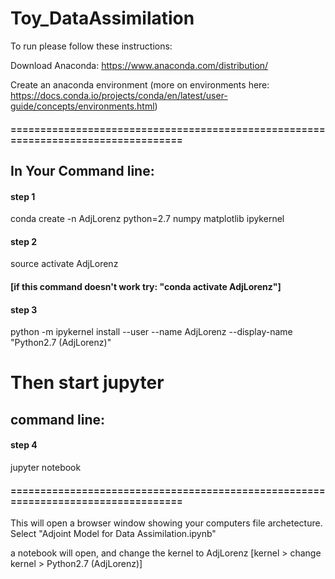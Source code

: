 # Toy_DataAssimilation



To run please follow these instructions: 


Download Anaconda: 
https://www.anaconda.com/distribution/

Create an anaconda environment (more on environments here: https://docs.conda.io/projects/conda/en/latest/user-guide/concepts/environments.html) 





#### ==================================================================================

## In Your Command line: 

#### step 1
conda create -n AdjLorenz python=2.7 numpy matplotlib ipykernel

#### step 2 

source activate AdjLorenz    

#### [if this command doesn't work try: "conda activate AdjLorenz"]

#### step 3 
python -m ipykernel install --user --name AdjLorenz --display-name "Python2.7 (AdjLorenz)"


# Then start jupyter

## command line: 
#### step 4
jupyter notebook 

#### ==================================================================================

This will open a browser window showing your computers file archetecture. Select "Adjoint Model for Data Assimilation.ipynb"

a notebook will open, and change the kernel to AdjLorenz [kernel > change kernel > Python2.7 (AdjLorenz)]
